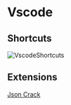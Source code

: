 # Vscode 


## Shortcuts 

![VscodeShortcuts](https://ucfcc1763c2e61447919b10babfb.previews.dropboxusercontent.com/p/thumb/ABw_5h8AdR5KU-wgd2X_GwWt7VAoP6cLEKUQuJuwFJ2a63K_9KhS6odVFCN0WLOunyEkgfX1y2MQWAQcfW_dXcm63ijri37b-Ydmh4hLg-Brq0guT8O4WzU3y-sfOFdBKKqGvVLOp0KT86mxGi68z2wUzmdIQqLrAUiMrulyWlHfAajOCQHejvuNJYIjwib7q7fA8jr5iavrX9RvL8DMvxKn-skTpNxExt7g6ilu2jHwp34q10FQVLOvhid5cdfYFK5kQ3bumJsbVPDKXNkpdtH_XSCVqMtvHNzSOUXisTWrnrPlJqscTjFGEBlS5c4ZdVHvJ4I2zvW1EFEb7i10aQr8Pa5TFxMLH0N3iZdvR6ExMvreXHbMPJUeJ8WXEpXSdDobXtLOuzUE-tErnMV1Ab-ykC9730s3jOMnbi2Y9O-vUA/p.png)
## Extensions 

[Json Crack](https://marketplace.visualstudio.com/items?itemName=AykutSarac.jsoncrack-vscode)